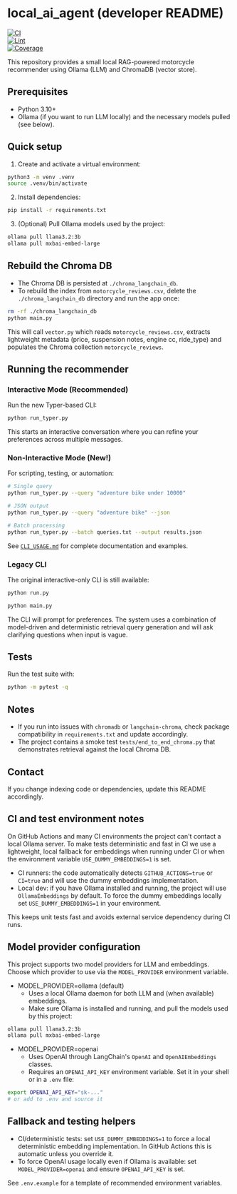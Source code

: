 # local_ai_agent (developer README)

[![CI](https://github.com/danielgaio/local_ai_agent/actions/workflows/ci.yml/badge.svg)](https://github.com/danielgaio/local_ai_agent/actions/workflows/ci.yml)  
[![Lint](https://github.com/danielgaio/local_ai_agent/actions/workflows/lint.yml/badge.svg)](https://github.com/danielgaio/local_ai_agent/actions/workflows/lint.yml)  
[![Coverage](https://github.com/danielgaio/local_ai_agent/actions/workflows/coverage.yml/badge.svg)](https://github.com/danielgaio/local_ai_agent/actions/workflows/coverage.yml)

This repository provides a small local RAG-powered motorcycle recommender using Ollama (LLM) and ChromaDB (vector store).

Prerequisites
-------------
- Python 3.10+
- Ollama (if you want to run LLM locally) and the necessary models pulled (see below).

Quick setup
-----------
1. Create and activate a virtual environment:

```bash
python3 -m venv .venv
source .venv/bin/activate
```

2. Install dependencies:

```bash
pip install -r requirements.txt
```

3. (Optional) Pull Ollama models used by the project:

```bash
ollama pull llama3.2:3b
ollama pull mxbai-embed-large
```

Rebuild the Chroma DB
---------------------
- The Chroma DB is persisted at `./chroma_langchain_db`.
- To rebuild the index from `motorcycle_reviews.csv`, delete the `./chroma_langchain_db` directory and run the app once:

```bash
rm -rf ./chroma_langchain_db
python main.py
```

This will call `vector.py` which reads `motorcycle_reviews.csv`, extracts lightweight metadata (price, suspension notes, engine cc, ride_type) and populates the Chroma collection `motorcycle_reviews`.

Running the recommender
-----------------------
### Interactive Mode (Recommended)
Run the new Typer-based CLI:

```bash
python run_typer.py
```

This starts an interactive conversation where you can refine your preferences across multiple messages.

### Non-Interactive Mode (New!)
For scripting, testing, or automation:

```bash
# Single query
python run_typer.py --query "adventure bike under 10000"

# JSON output
python run_typer.py --query "adventure bike" --json

# Batch processing
python run_typer.py --batch queries.txt --output results.json
```

See [`CLI_USAGE.md`](CLI_USAGE.md) for complete documentation and examples.

### Legacy CLI
The original interactive-only CLI is still available:

```bash
python run.py
```

```bash
python main.py
```

The CLI will prompt for preferences. The system uses a combination of model-driven and deterministic retrieval query generation and will ask clarifying questions when input is vague.

Tests
-----
Run the test suite with:

```bash
python -m pytest -q
```

Notes
-----
- If you run into issues with `chromadb` or `langchain-chroma`, check package compatibility in `requirements.txt` and update accordingly.
- The project contains a smoke test `tests/end_to_end_chroma.py` that demonstrates retrieval against the local Chroma DB.

Contact
-------
If you change indexing code or dependencies, update this README accordingly.

CI and test environment notes
----------------------------
On GitHub Actions and many CI environments the project can't contact a local Ollama
server. To make tests deterministic and fast in CI we use a lightweight, local
fallback for embeddings when running under CI or when the environment variable
`USE_DUMMY_EMBEDDINGS=1` is set.

- CI runners: the code automatically detects `GITHUB_ACTIONS=true` or `CI=true`
	and will use the dummy embeddings implementation.
- Local dev: if you have Ollama installed and running, the project will use
	`OllamaEmbeddings` by default. To force the dummy embeddings locally set
	`USE_DUMMY_EMBEDDINGS=1` in your environment.

This keeps unit tests fast and avoids external service dependency during CI runs.

Model provider configuration
----------------------------
This project supports two model providers for LLM and embeddings. Choose which provider to use via the `MODEL_PROVIDER` environment variable.

- MODEL_PROVIDER=ollama (default)
  - Uses a local Ollama daemon for both LLM and (when available) embeddings.
  - Make sure Ollama is installed and running, and pull the models used by this project:

```bash
ollama pull llama3.2:3b
ollama pull mxbai-embed-large
```

- MODEL_PROVIDER=openai
  - Uses OpenAI through LangChain's `OpenAI` and `OpenAIEmbeddings` classes.
  - Requires an `OPENAI_API_KEY` environment variable. Set it in your shell or in a `.env` file:

```bash
export OPENAI_API_KEY="sk-..."
# or add to .env and source it
```

Fallback and testing helpers
----------------------------
- CI/deterministic tests: set `USE_DUMMY_EMBEDDINGS=1` to force a local deterministic embedding implementation. In GitHub Actions this is automatic unless you override it.
- To force OpenAI usage locally even if Ollama is available: set `MODEL_PROVIDER=openai` and ensure `OPENAI_API_KEY` is set.

See `.env.example` for a template of recommended environment variables.
